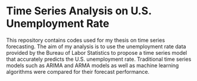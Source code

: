 # Time Series Analysis on U.S. Unemployment Rate
This repository contains codes used for my thesis on time series forecasting. 
The aim of my analysis is to use the unemployment rate data provided by the Bureau of Labor Statistics to propose a time series model that accurately predicts the U.S. unemployment rate. Traditional time series models such as ARIMA and ARMA models as well as machine learning algorithms were compared for their forecast performance.
